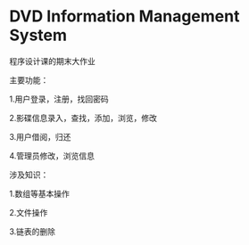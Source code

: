 # DVD Information Management System

程序设计课的期末大作业

主要功能：

1.用户登录，注册，找回密码

2.影碟信息录入，查找，添加，浏览，修改

3.用户借阅，归还

4.管理员修改，浏览信息

涉及知识：

1.数组等基本操作

2.文件操作

3.链表的删除

